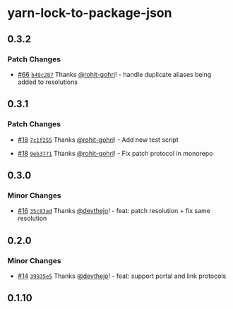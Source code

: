 # yarn-lock-to-package-json

## 0.3.2

### Patch Changes

- [#66](https://github.com/rohit-gohri/yarn-lock-to-package-json/pull/66) [`b49c287`](https://github.com/rohit-gohri/yarn-lock-to-package-json/commit/b49c287d446dbe4f627ba9332d21d2f140bac59a) Thanks [@rohit-gohri](https://github.com/rohit-gohri)! - handle duplicate aliases being added to resolutions

## 0.3.1

### Patch Changes

- [#18](https://github.com/rohit-gohri/yarn-lock-to-package-json/pull/18) [`7c1f255`](https://github.com/rohit-gohri/yarn-lock-to-package-json/commit/7c1f2558f79d15589f6177f236e9f615e1790ce3) Thanks [@rohit-gohri](https://github.com/rohit-gohri)! - Add new test script

- [#18](https://github.com/rohit-gohri/yarn-lock-to-package-json/pull/18) [`9eb3771`](https://github.com/rohit-gohri/yarn-lock-to-package-json/commit/9eb3771b2502829915cfbd21f235e9b8a64ab88c) Thanks [@rohit-gohri](https://github.com/rohit-gohri)! - Fix patch protocol in monorepo

## 0.3.0

### Minor Changes

- [#16](https://github.com/rohit-gohri/yarn-lock-to-package-json/pull/16) [`35c83ad`](https://github.com/rohit-gohri/yarn-lock-to-package-json/commit/35c83ad49c41a46e8f39701b5268038d07f14e9e) Thanks [@devthejo](https://github.com/devthejo)! - feat: patch resolution + fix same resolution

## 0.2.0

### Minor Changes

- [#14](https://github.com/rohit-gohri/yarn-lock-to-package-json/pull/14) [`39935e5`](https://github.com/rohit-gohri/yarn-lock-to-package-json/commit/39935e55ceb89e6b22ba68f8b4322dd6f05032b5) Thanks [@devthejo](https://github.com/devthejo)! - feat: support portal and link protocols

## 0.1.10
